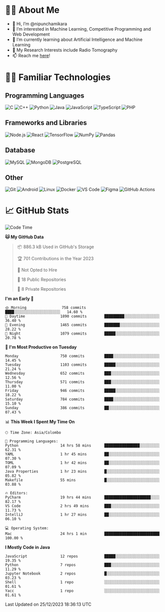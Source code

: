 # 🙋‍♂️ About Me
- 👋 Hi, I’m @nipunchamikara
- 👀 I’m interested in Machine Learning, Competitive Programming and Web Development
- 🌱 I’m currently learning about Artificial Intelligence and Machine Learning
- 📜 My Research Interests include Radio Tomography
- 📫 Reach me [here](mailto:nipunchamikara@yahoo.com)!

# 👨‍💻 Familiar Technologies

## Programming Languages
![C](https://img.icons8.com/color/48/000000/c-programming.png "C")
![C++](https://img.icons8.com/color/48/000000/c-plus-plus-logo.png "C++")
![Python](https://img.icons8.com/color/48/000000/python.png "Python")
![Java](https://img.icons8.com/color/48/000000/java-coffee-cup-logo.png "Java")
![JavaScript](https://img.icons8.com/color/48/000000/javascript.png "JavaScript")
![TypeScript](https://img.icons8.com/color/48/000000/typescript.png "TypeScript")
![PHP](https://img.icons8.com/officel/48/000000/php-logo.png "PHP")

## Frameworks and Libraries
![Node.js](https://img.icons8.com/color/48/000000/nodejs.png "Node.js")
![React](https://img.icons8.com/officel/48/000000/react.png "React")
![TensorFlow](https://img.icons8.com/color/48/000000/tensorflow.png "TensorFlow")
![NumPy](https://img.icons8.com/color/48/000000/numpy.png "NumPy")
![Pandas](https://img.icons8.com/color/48/000000/pandas.png "Pandas")

## Database
![MySQL](https://img.icons8.com/color/48/000000/mysql-logo.png "MySQL")
![MongoDB](https://img.icons8.com/color/48/000000/mongodb.png "MongoDB")
![PostgreSQL](https://img.icons8.com/color/48/000000/postgreesql.png "PostgreSQL")

## Other
![Git](https://img.icons8.com/color/48/000000/git.png "Git")
![Android](https://img.icons8.com/color/48/000000/android-os.png "Android")
![Linux](https://img.icons8.com/color/48/000000/linux.png "Linux")
![Docker](https://img.icons8.com/color/48/000000/docker.png "Docker")
![VS Code](https://img.icons8.com/color/48/000000/visual-studio-code-2019.png "VS Code")
![Figma](https://img.icons8.com/color/48/000000/figma.png "Figma")
![GitHub Actions](https://img.icons8.com/color/48/000000/github.png "GitHub Actions")

# 📈 GitHub Stats

<!--START_SECTION:waka-->
![Code Time](http://img.shields.io/badge/Code%20Time-301%20hrs%2047%20mins-blue)

**🐱 My GitHub Data** 

> 📦 886.3 kB Used in GitHub's Storage 
 > 
> 🏆 701 Contributions in the Year 2023
 > 
> 🚫 Not Opted to Hire
 > 
> 📜 18 Public Repositories 
 > 
> 🔑 8 Private Repositories 
 > 
**I'm an Early 🐤** 

```text
🌞 Morning                758 commits         ████░░░░░░░░░░░░░░░░░░░░░   14.60 % 
🌆 Daytime                1890 commits        █████████░░░░░░░░░░░░░░░░   36.40 % 
🌃 Evening                1465 commits        ███████░░░░░░░░░░░░░░░░░░   28.22 % 
🌙 Night                  1079 commits        █████░░░░░░░░░░░░░░░░░░░░   20.78 % 
```
📅 **I'm Most Productive on Tuesday** 

```text
Monday                   750 commits         ████░░░░░░░░░░░░░░░░░░░░░   14.45 % 
Tuesday                  1103 commits        █████░░░░░░░░░░░░░░░░░░░░   21.24 % 
Wednesday                652 commits         ███░░░░░░░░░░░░░░░░░░░░░░   12.56 % 
Thursday                 571 commits         ███░░░░░░░░░░░░░░░░░░░░░░   11.00 % 
Friday                   946 commits         █████░░░░░░░░░░░░░░░░░░░░   18.22 % 
Saturday                 784 commits         ████░░░░░░░░░░░░░░░░░░░░░   15.10 % 
Sunday                   386 commits         ██░░░░░░░░░░░░░░░░░░░░░░░   07.43 % 
```


📊 **This Week I Spent My Time On** 

```text
🕑︎ Time Zone: Asia/Colombo

💬 Programming Languages: 
Python                   14 hrs 58 mins      ████████████████░░░░░░░░░   62.31 % 
YAML                     1 hr 45 mins        ██░░░░░░░░░░░░░░░░░░░░░░░   07.30 % 
TOML                     1 hr 42 mins        ██░░░░░░░░░░░░░░░░░░░░░░░   07.09 % 
Java Properties          1 hr 23 mins        █░░░░░░░░░░░░░░░░░░░░░░░░   05.82 % 
Makefile                 55 mins             █░░░░░░░░░░░░░░░░░░░░░░░░   03.88 % 

🔥 Editors: 
PyCharm                  19 hrs 44 mins      █████████████████████░░░░   82.17 % 
VS Code                  2 hrs 49 mins       ███░░░░░░░░░░░░░░░░░░░░░░   11.73 % 
IntelliJ                 1 hr 27 mins        ██░░░░░░░░░░░░░░░░░░░░░░░   06.10 % 

💻 Operating System: 
Mac                      24 hrs 1 min        █████████████████████████   100.00 % 
```

**I Mostly Code in Java** 

```text
JavaScript               12 repos            █████░░░░░░░░░░░░░░░░░░░░   19.35 % 
Python                   7 repos             ███░░░░░░░░░░░░░░░░░░░░░░   11.29 % 
Jupyter Notebook         2 repos             █░░░░░░░░░░░░░░░░░░░░░░░░   03.23 % 
Shell                    1 repo              ░░░░░░░░░░░░░░░░░░░░░░░░░   01.61 % 
Yacc                     1 repo              ░░░░░░░░░░░░░░░░░░░░░░░░░   01.61 % 
```




 Last Updated on 25/12/2023 18:36:13 UTC
<!--END_SECTION:waka-->

